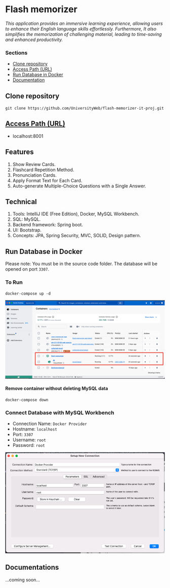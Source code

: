 # **Flash memorizer**

_This application provides an immersive learning experience, allowing users to enhance their English language skills effortlessly. Furthermore, It also simplifies the memorization of challenging material, leading to time-saving and enhanced productivity._

### Sections

- [Clone repository](#clone-repository)
- [Access Path (URL)](#access-path-url)
- [Run Database in Docker](#run-database-in-docker)
- [Documentation](#documentation)

## **Clone repository**

```terminal
git clone https://github.com/UniversityWeb/flash-memorizer-it-proj.git
```

## **[Access Path (URL)](http://localhost:8001/)**

- localhost:8001

## **Features**

1. Show Review Cards.
2. Flashcard Repetition Method.
3. Pronunciation Cards.
4. Apply Format Text for Each Card.
5. Auto-generate Multiple-Choice Questions with a Single Answer.

## **Technical**

1. Tools: IntelliJ IDE (Free Edition), Docker, MySQL Workbench.
2. SQL: MySQL.
3. Backend framework: Spring boot.
4. UI: Bootstrap.
5. Concepts: JPA, Spring Security, MVC, SOLID, Design pattern.

## **Run Database in Docker**

Please note: You must be in the source code folder. The database will be opened on port `3307`.

### To Run

```
docker-compose up -d
```

![Alt text](run-db-on-docker.png)

#### Remove container without deleting MySQL data

```
docker-compose down
```

### Connect Database with MySQL Workbench

- Connection Name: `Docker Provider`
- Hostname: `localhost`
- Port: `3307`
- Username: `root`
- Password: `root`

![Alt text](config-workbench.png)


## **Documentations**

...coming soon...